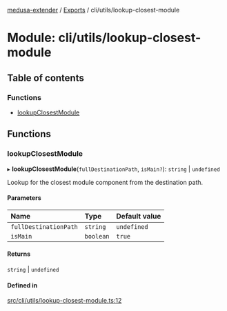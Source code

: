 [medusa-extender](../README.md) / [Exports](../modules.md) / cli/utils/lookup-closest-module

# Module: cli/utils/lookup-closest-module

## Table of contents

### Functions

- [lookupClosestModule](cli_utils_lookup_closest_module.md#lookupclosestmodule)

## Functions

### lookupClosestModule

▸ **lookupClosestModule**(`fullDestinationPath`, `isMain?`): `string` \| `undefined`

Lookup for the closest module component from the destination path.

#### Parameters

| Name | Type | Default value |
| :------ | :------ | :------ |
| `fullDestinationPath` | `string` | `undefined` |
| `isMain` | `boolean` | `true` |

#### Returns

`string` \| `undefined`

#### Defined in

[src/cli/utils/lookup-closest-module.ts:12](https://github.com/octalpixel/medusa-extender/blob/317cb2f/src/cli/utils/lookup-closest-module.ts#L12)
